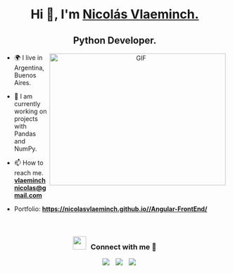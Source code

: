 <h1 align="center">Hi 👋, I'm <a href="https://github.com/nicolasvlaeminch" target="blank">
Nicolás Vlaeminch.</a></h1>
<h2 align="center">Python Developer.</h2>


<a target="_blank" align="center">
  <img align="right" top="500" height="300" width="400" alt="GIF" src="https://media.giphy.com/media/SWoSkN6DxTszqIKEqv/giphy.gif">
</a>

- 🌍 I live in Argentina, Buenos Aires.
  
- 🧠 I am currently working on projects with Pandas and NumPy.
  
- 📫 How to reach me. **vlaeminchnicolas@gmail.com**

- Portfolio: **https://nicolasvlaeminch.github.io//Angular-FrontEnd/**

<br/>
<h3 align="center" > <img src="https://media.giphy.com/media/iY8CRBdQXODJSCERIr/giphy.gif" width="30" height="30" style="margin-right: 10px;">Connect with me 🤝 </h3>

<p align="center">

 <div align="center"  class="icons-social" style="margin-left: 10px;">
        <a style="margin-left: 10px;"  target="_blank" href="https://www.linkedin.com/in/nicolas-vlaeminch-273033253/">
			<img src="https://img.icons8.com/doodle/40/000000/linkedin--v2.png"></a>
        <a style="margin-left: 10px;" target="_blank" href="https://github.com/nicolasvlaeminch">
		<img src="https://img.icons8.com/doodle/40/000000/github--v1.png"></a>
        <a style="margin-left: 10px;" target="_blank" href="https://instagram.com/nicolasvlaeminch">
			<img src="https://img.icons8.com/doodle/40/000000/instagram-new--v2.png"></a>
      </div>

</p>
